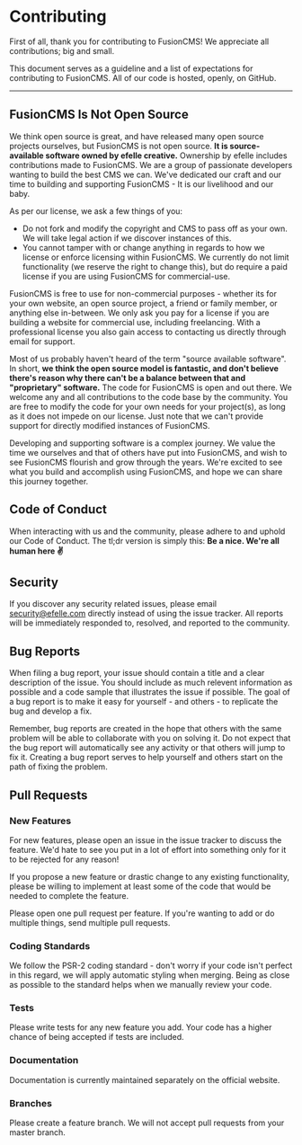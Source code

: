 # Contributing
First of all, thank you for contributing to FusionCMS! We appreciate all contributions; big and small.

This document serves as a guideline and a list of expectations for contributing to FusionCMS. All of our code is hosted, openly, on GitHub.

---

## FusionCMS Is Not Open Source
We think open source is great, and have released many open source projects ourselves, but FusionCMS is not open source. **It is source-available software owned by efelle creative.** Ownership by efelle includes contributions made to FusionCMS. We are a group of passionate developers wanting to build the best CMS we can. We've dedicated our craft and our time to building and supporting FusionCMS - It is our livelihood and our baby.

As per our license, we ask a few things of you:

- Do not fork and modify the copyright and CMS to pass off as your own. We will take legal action if we discover instances of this.
- You cannot tamper with or change anything in regards to how we license or enforce licensing within FusionCMS. We currently do not limit functionality (we reserve the right to change this), but do require a paid license if you are using FusionCMS for commercial-use.

FusionCMS is free to use for non-commercial purposes - whether its for your own website, an open source project, a friend or family member, or anything else in-between. We only ask you pay for a license if you are building a website for commercial use, including freelancing. With a professional license you also gain access to contacting us directly through email for support.

Most of us probably haven't heard of the term "source available software". In short, **we think the open source model is fantastic, and don't believe there's reason why there can't be a balance between that and "proprietary" software.** The code for FusionCMS is open and out there. We welcome any and all contributions to the code base by the community. You are free to modify the code for your own needs for your project(s), as long as it does not impede on our license. Just note that we can't provide support for directly modified instances of FusionCMS.

Developing and supporting software is a complex journey. We value the time we ourselves and that of others have put into FusionCMS, and wish to see FusionCMS flourish and grow through the years. We're excited to see what you build and accomplish using FusionCMS, and hope we can share this journey together.

## Code of Conduct
When interacting with us and the community, please adhere to and uphold our Code of Conduct. The tl;dr version is simply this: **Be a nice. We're all human here ✌️**

## Security
If you discover any security related issues, please email security@efelle.com directly instead of using the issue tracker. All reports will be immediately responded to, resolved, and reported to the community.

## Bug Reports
When filing a bug report, your issue should contain a title and a clear description of the issue. You should include as much relevent information as possible and a code sample that illustrates the issue if possible. The goal of a bug report is to make it easy for yourself - and others - to replicate the bug and develop a fix.

Remember, bug reports are created in the hope that others with the same problem will be able to collaborate with you on solving it. Do not expect that the bug report will automatically see any activity or that others will jump to fix it. Creating a bug report serves to help yourself and others start on the path of fixing the problem.

## Pull Requests

### New Features
For new features, please open an issue in the issue tracker to discuss the feature. We'd hate to see you put in a lot of effort into something only for it to be rejected for any reason!

If you propose a new feature or drastic change to any existing functionality, please be willing to implement at least some of the code that would be needed to complete the feature.

Please open one pull request per feature. If you're wanting to add or do multiple things, send multiple pull requests.

### Coding Standards
We follow the PSR-2 coding standard - don't worry if your code isn't perfect in this regard, we will apply automatic styling when merging. Being as close as possible to the standard helps when we manually review your code.

### Tests
Please write tests for any new feature you add. Your code has a higher chance of being accepted if tests are included.

### Documentation
Documentation is currently maintained separately on the official website.

### Branches
Please create a feature branch. We will not accept pull requests from your master branch.